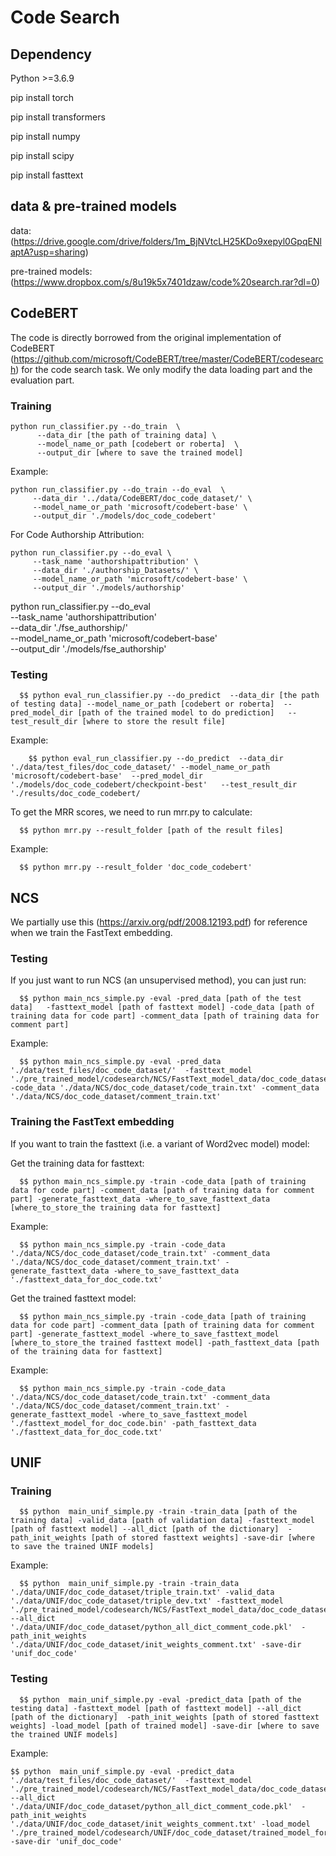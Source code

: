 # Code Search

## Dependency

Python >=3.6.9

pip install torch

pip install transformers

pip install numpy

pip install scipy

pip install fasttext

## data & pre-trained models

data: (https://drive.google.com/drive/folders/1m_BjNVtcLH25KDo9xepyl0GpqENlaptA?usp=sharing)

pre-trained models: (https://www.dropbox.com/s/8u19k5x7401dzaw/code%20search.rar?dl=0)

## CodeBERT
The code is directly borrowed from the original implementation of CodeBERT (https://github.com/microsoft/CodeBERT/tree/master/CodeBERT/codesearch) for the code search task.
We only modify the data loading part and the evaluation part.

### Training
```
python run_classifier.py --do_train  \
      --data_dir [the path of training data] \
      --model_name_or_path [codebert or roberta]  \
      --output_dir [where to save the trained model] 
```

 Example:
 ```
python run_classifier.py --do_train --do_eval  \
      --data_dir '../data/CodeBERT/doc_code_dataset/' \
      --model_name_or_path 'microsoft/codebert-base' \
      --output_dir './models/doc_code_codebert'
 ```

  For Code Authorship Attribution:
 ```
python run_classifier.py --do_eval \
      --task_name 'authorshipattribution' \
      --data_dir './authorship_Datasets/' \
      --model_name_or_path 'microsoft/codebert-base' \
      --output_dir './models/authorship'
 ```

python run_classifier.py --do_eval \
--task_name 'authorshipattribution' \
--data_dir './fse_authorship/' \
--model_name_or_path 'microsoft/codebert-base' \
--output_dir './models/fse_authorship'

### Testing
      $$ python eval_run_classifier.py --do_predict  --data_dir [the path of testing data] --model_name_or_path [codebert or roberta]  --pred_model_dir [path of the trained model to do prediction]   --test_result_dir [where to store the result file]

Example: 

        $$ python eval_run_classifier.py --do_predict  --data_dir  './data/test_files/doc_code_dataset/' --model_name_or_path 'microsoft/codebert-base'  --pred_model_dir './models/doc_code_codebert/checkpoint-best'   --test_result_dir './results/doc_code_codebert/

To get the MRR scores, we need to run mrr.py to calculate:
          
      $$ python mrr.py --result_folder [path of the result files]
  Example:
  
      $$ python mrr.py --result_folder 'doc_code_codebert'     

## NCS
We partially use this (https://arxiv.org/pdf/2008.12193.pdf) for reference when we train the FastText embedding.
### Testing
If you just want to run NCS (an unsupervised method), you can just run:
 
      $$ python main_ncs_simple.py -eval -pred_data [path of the test data]   -fasttext_model [path of fasttext model] -code_data [path of training data for code part] -comment_data [path of training data for comment part]
      
 Example:
 
      $$ python main_ncs_simple.py -eval -pred_data  './data/test_files/doc_code_dataset/'  -fasttext_model './pre_trained_model/codesearch/NCS/FastText_model_data/doc_code_dataset/train_comment_code_train_no_process.bin'  -code_data './data/NCS/doc_code_dataset/code_train.txt' -comment_data './data/NCS/doc_code_dataset/comment_train.txt'
      
### Training the FastText embedding
If you want to train the fasttext (i.e. a variant of Word2vec model) model:

Get the training data for fasttext:

      $$ python main_ncs_simple.py -train -code_data [path of training data for code part] -comment_data [path of training data for comment part] -generate_fasttext_data -where_to_save_fasttext_data [where_to_store_the training data for fasttext]

Example:

      $$ python main_ncs_simple.py -train -code_data './data/NCS/doc_code_dataset/code_train.txt' -comment_data './data/NCS/doc_code_dataset/comment_train.txt' -generate_fasttext_data -where_to_save_fasttext_data './fasttext_data_for_doc_code.txt'

Get the trained fasttext model:


      $$ python main_ncs_simple.py -train -code_data [path of training data for code part] -comment_data [path of training data for comment part] -generate_fasttext_model -where_to_save_fasttext_model [where_to_store_the trained fasttext model] -path_fasttext_data [path of the training data for fasttext] 
      
  Example:
      

      $$ python main_ncs_simple.py -train -code_data './data/NCS/doc_code_dataset/code_train.txt' -comment_data './data/NCS/doc_code_dataset/comment_train.txt' -generate_fasttext_model -where_to_save_fasttext_model './fasttext_model_for_doc_code.bin' -path_fasttext_data './fasttext_data_for_doc_code.txt'
      
## UNIF

### Training

      $$ python  main_unif_simple.py -train -train_data [path of the training data] -valid_data [path of validation data] -fasttext_model [path of fasttext model] --all_dict [path of the dictionary]  -path_init_weights [path of stored fasttext weights] -save-dir [where to save the trained UNIF models]

Example:

      $$ python  main_unif_simple.py -train -train_data './data/UNIF/doc_code_dataset/triple_train.txt' -valid_data './data/UNIF/doc_code_dataset/triple_dev.txt' -fasttext_model './pre_trained_model/codesearch/NCS/FastText_model_data/doc_code_dataset/train_comment_code_train_no_process.bin' --all_dict './data/UNIF/doc_code_dataset/python_all_dict_comment_code.pkl'  -path_init_weights './data/UNIF/doc_code_dataset/init_weights_comment.txt' -save-dir 'unif_doc_code'
      
### Testing

      $$ python  main_unif_simple.py -eval -predict_data [path of the testing data] -fasttext_model [path of fasttext model] --all_dict [path of the dictionary]  -path_init_weights [path of stored fasttext weights] -load_model [path of trained model] -save-dir [where to save the trained UNIF models]
      
   Example:
   
    $$ python  main_unif_simple.py -eval -predict_data './data/test_files/doc_code_dataset/'  -fasttext_model './pre_trained_model/codesearch/NCS/FastText_model_data/doc_code_dataset/train_comment_code_train_no_process.bin'  --all_dict './data/UNIF/doc_code_dataset/python_all_dict_comment_code.pkl'  -path_init_weights './data/UNIF/doc_code_dataset/init_weights_comment.txt' -load_model './pre_trained_model/codesearch/UNIF/doc_code_dataset/trained_model_for_doc_code.pt' -save-dir 'unif_doc_code'
   
